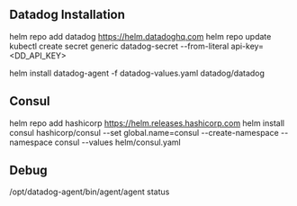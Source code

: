 ## Datadog Installation

helm repo add datadog https://helm.datadoghq.com
helm repo update
kubectl create secret generic datadog-secret --from-literal api-key=<DD_API_KEY>

helm install datadog-agent -f datadog-values.yaml datadog/datadog


## Consul

helm repo add hashicorp https://helm.releases.hashicorp.com
helm install consul hashicorp/consul --set global.name=consul --create-namespace --namespace consul --values helm/consul.yaml


## Debug

/opt/datadog-agent/bin/agent/agent status
